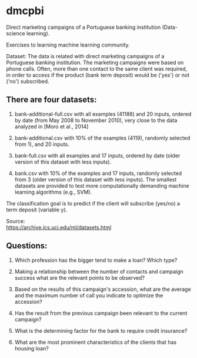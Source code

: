# dmcpbi
Direct marketing campaigns of a Portuguese banking institution (Data-science learning).

Exercises to learning machine learning community. 

Dataset: 
The data is related with direct marketing campaigns of a Portuguese banking institution. 
The marketing campaigns were based on phone calls. Often, more than one contact to the same client was required, 
in order to access if the product (bank term deposit) would be ('yes') or not ('no') subscribed.

There are four datasets: 
-----------------------
1) bank-additional-full.csv with all examples (41188) and 20 inputs, ordered by date (from May 2008 to November 2010), very close to the data analyzed in [Moro et al., 2014]

2) bank-additional.csv with 10% of the examples (4119), randomly selected from 1), and 20 inputs.

3) bank-full.csv with all examples and 17 inputs, ordered by date (older version of this dataset with less inputs). 

4) bank.csv with 10% of the examples and 17 inputs, randomly selected from 3 (older version of this dataset with less inputs). 
The smallest datasets are provided to test more computationally demanding machine learning algorithms (e.g., SVM). 

The classification goal is to predict if the client will subscribe (yes/no) a term deposit (variable y).

Source:<br>
https://archive.ics.uci.edu/ml/datasets.html


Questions:
---------
1) Which profession has the bigger tend to make a loan? Which type?

2) Making a relationship between the number of contacts and campaign success what are the relevant points to be observed?

3) Based on the results of this campaign's accession, what are the average and the maximum number of call you indicate to optimize the accession?

4) Has the result from the previous campaign been relevant to the current campaign?

5) What is the determining factor for the bank to require credit insurance?

6) What are the most prominent characteristics of the clients that has housing loan?
